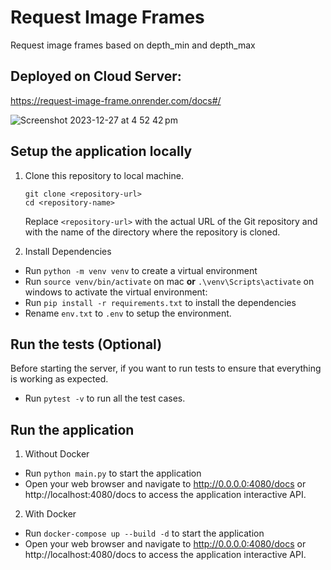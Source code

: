 # Request Image Frames

Request image frames based on depth_min and depth_max

## Deployed on Cloud Server:

https://request-image-frame.onrender.com/docs#/

![Screenshot 2023-12-27 at 4 52 42 pm](https://github.com/alpeshkumar9/request_image_frames/assets/8064993/2dd770fc-9eca-4dec-9a75-3c74c54b013d)

## Setup the application locally

1. Clone this repository to local machine.

   `git clone <repository-url>`<br/>
   `cd <repository-name>`

   Replace `<repository-url>` with the actual URL of the Git repository and <repository-name> with the name of the directory where the repository is cloned.

2. Install Dependencies

- Run `python -m venv venv` to create a virtual environment
- Run `source venv/bin/activate` on mac <strong>or</strong> `.\venv\Scripts\activate` on windows to activate the virtual environment:
- Run `pip install -r requirements.txt` to install the dependencies
- Rename `env.txt` to `.env` to setup the environment.

## Run the tests (Optional)

Before starting the server, if you want to run tests to ensure that everything is working as expected.

- Run `pytest -v` to run all the test cases.

## Run the application

1. Without Docker

- Run `python main.py` to start the application
- Open your web browser and navigate to http://0.0.0.0:4080/docs or http://localhost:4080/docs to access the application interactive API.

2. With Docker

- Run `docker-compose up --build -d` to start the application
- Open your web browser and navigate to http://0.0.0.0:4080/docs or http://localhost:4080/docs to access the application interactive API.
